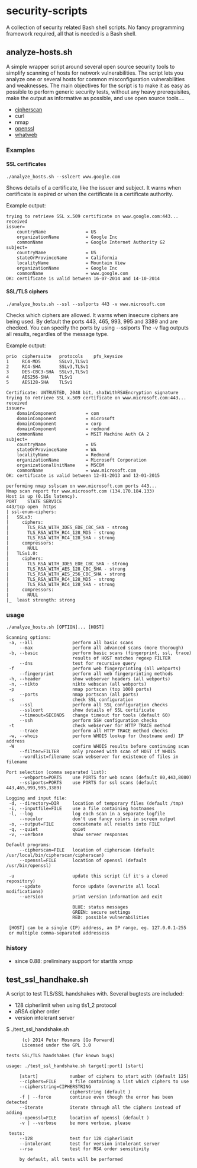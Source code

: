# security-scripts

A collection of security related Bash shell scripts.
No fancy programming framework required, all that is needed is a Bash shell.


## analyze-hosts.sh
A simple wrapper script around several open source security tools to simplify scanning of hosts for network vulnerabilities. The script lets you analyze one or several hosts for common misconfiguration vulnerabilities and weaknesses.
The main objectives for the script is to make it as easy as possible to perform generic security tests, without any heavy prerequisites, make the output as informative as possible, and use open source tools....

* [cipherscan](https://github.com/jvehent/cipherscan)
* curl
* nmap
* [openssl](https://github.com/PeterMosmans/openssl/tree/1.0.2-chacha/)
* [whatweb](https://github.com/urbanadventurer/WhatWeb)


### Examples
#### SSL certificates
```
./analyze_hosts.sh --sslcert www.google.com
```

Shows details of a certificate, like the issuer and subject. It warns when certificate is expired or when the certificate is a certificate authority.

Example output:

```
trying to retrieve SSL x.509 certificate on www.google.com:443... received
issuer=
    countryName               = US
    organizationName          = Google Inc
    commonName                = Google Internet Authority G2
subject=
    countryName               = US
    stateOrProvinceName       = California
    localityName              = Mountain View
    organizationName          = Google Inc
    commonName                = www.google.com
OK: certificate is valid between 16-07-2014 and 14-10-2014
```

#### SSL/TLS ciphers
```
./analyze_hosts.sh --ssl --sslports 443 -v www.microsoft.com
```

Checks which ciphers are allowed. It warns when insecure ciphers are being used.
By default the ports 443, 465, 993, 995 and 3389 and are checked. You can specify the ports by using --sslports
The -v flag outputs all results, regardles of the message type.

Example output:

```
prio  ciphersuite   protocols    pfs_keysize
1     RC4-MD5       SSLv3,TLSv1
2     RC4-SHA       SSLv3,TLSv1
3     DES-CBC3-SHA  SSLv3,TLSv1
4     AES256-SHA    TLSv1
5     AES128-SHA    TLSv1

Certificate: UNTRUSTED, 2048 bit, sha1WithRSAEncryption signature
trying to retrieve SSL x.509 certificate on www.microsoft.com:443... received
issuer=
    domainComponent           = com
    domainComponent           = microsoft
    domainComponent           = corp
    domainComponent           = redmond
    commonName                = MSIT Machine Auth CA 2
subject=
    countryName               = US
    stateOrProvinceName       = WA
    localityName              = Redmond
    organizationName          = Microsoft Corporation
    organizationalUnitName    = MSCOM
    commonName                = www.microsoft.com
OK: certificate is valid between 12-01-2013 and 12-01-2015

performing nmap sslscan on www.microsoft.com ports 443...
Nmap scan report for www.microsoft.com (134.170.184.133)
Host is up (0.15s latency).
PORT    STATE SERVICE
443/tcp open  https
| ssl-enum-ciphers:
|   SSLv3:
|     ciphers:
|       TLS_RSA_WITH_3DES_EDE_CBC_SHA - strong
|       TLS_RSA_WITH_RC4_128_MD5 - strong
|       TLS_RSA_WITH_RC4_128_SHA - strong
|     compressors:
|       NULL
|   TLSv1.0:
|     ciphers:
|       TLS_RSA_WITH_3DES_EDE_CBC_SHA - strong
|       TLS_RSA_WITH_AES_128_CBC_SHA - strong
|       TLS_RSA_WITH_AES_256_CBC_SHA - strong
|       TLS_RSA_WITH_RC4_128_MD5 - strong
|       TLS_RSA_WITH_RC4_128_SHA - strong
|     compressors:
|       NULL
|_  least strength: strong
```


### usage
```
./analyze_hosts.sh [OPTION]... [HOST]

Scanning options:
 -a, --all               perform all basic scans
     --max               perform all advanced scans (more thorough)
 -b, --basic             perform basic scans (fingerprint, ssl, trace)
                         results of HOST matches regexp FILTER
     --dns               test for recursive query
 -f                      perform web fingerprinting (all webports)
     --fingerprint       perform all web fingerprinting methods
 -h, --header            show webserver headers (all webports)
 -n, --nikto             nikto webscan (all webports)
 -p                      nmap portscan (top 1000 ports)
     --ports             nmap portscan (all ports)
 -s                      check SSL configuration
     --ssl               perform all SSL configuration checks
     --sslcert           show details of SSL certificate
     --timeout=SECONDS   change timeout for tools (default 60)
     --ssh               perform SSH configuration checks
 -t                      check webserver for HTTP TRACE method
     --trace             perform all HTTP TRACE method checks
 -w, --whois             perform WHOIS lookup for (hostname and) IP address
 -W                      confirm WHOIS results before continuing scan
     --filter=FILTER     only proceed with scan of HOST if WHOIS
     --wordlist=filename scan webserver for existence of files in filename

Port selection (comma separated list):
     --webports=PORTS    use PORTS for web scans (default 80,443,8080)
     --sslports=PORTS    use PORTS for ssl scans (default 443,465,993,995,3389)

Logging and input file:
 -d, --directory=DIR     location of temporary files (default /tmp)
 -i, --inputfile=FILE    use a file containing hostnames
 -l, --log               log each scan in a separate logfile
     --nocolor           don't use fancy colors in screen output
 -o, --output=FILE       concatenate all results into FILE
 -q, --quiet             quiet
 -v, --verbose           show server responses

Default programs:
     --cipherscan=FILE   location of cipherscan (default /usr/local/bin/cipherscan/cipherscan)
     --openssl=FILE      location of openssl (default /usr/bin/openssl)

 -u                      update this script (if it's a cloned repository)
     --update            force update (overwrite all local modifications)
     --version           print version information and exit

                         BLUE: status messages
                         GREEN: secure settings
                         RED: possible vulnerabilities

 [HOST] can be a single (IP) address, an IP range, eg. 127.0.0.1-255
 or multiple comma-separated addressess

```

### history
* since 0.88: preliminary support for starttls xmpp

## test_ssl_handhake.sh
A script to test TLS/SSL handshakes with. Several bugtests are included:
- 128 cipherlimit when using tls1_2 protocol
- aRSA cipher order
- version intolerant server

$ ./test_ssl_handshake.sh
```
      (c) 2014 Peter Mosmans [Go Forward]
      Licensed under the GPL 3.0

tests SSL/TLS handshakes (for known bugs)

usage: ./test_ssl_handshake.sh target[:port] [start]

     [start]            number of ciphers to start with (default 125)
     --ciphers=FILE     a file containing a list which ciphers to use
     --cipherstring=CIPHERSTRING
                        cipherstring (default )
     -f | --force       continue even though the error has been detected
     --iterate          iterate through all the ciphers instead of adding
     --openssl=FILE     location of openssl (default )
     -v | --verbose     be more verbose, please

 tests:
     --128              test for 128 cipherlimit
     --intolerant       test for version intolerant server
     --rsa              test for RSA order sensitivity

     by default, all tests will be performed
```
